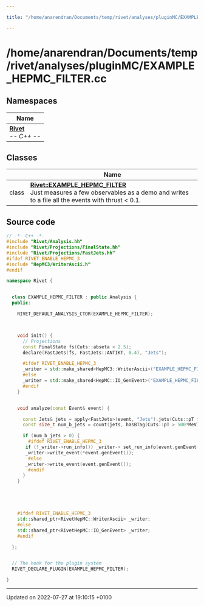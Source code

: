 ```yaml
---

title: "/home/anarendran/Documents/temp/rivet/analyses/pluginMC/EXAMPLE_HEPMC_FILTER.cc"

---
```


# /home/anarendran/Documents/temp/rivet/analyses/pluginMC/EXAMPLE_HEPMC_FILTER.cc



## Namespaces

| Name           |
| -------------- |
| **[Rivet](http://example.org/namespaces/namespacerivet/)** <br>-*- C++ -*-  |

## Classes

|                | Name           |
| -------------- | -------------- |
| class | **[Rivet::EXAMPLE_HEPMC_FILTER](http://example.org/classes/classrivet_1_1example__hepmc__filter/)** <br>Just measures a few observables as a demo and writes to a file all the events with thrust < 0.1.  |




## Source code

```cpp
// -*- C++ -*-
#include "Rivet/Analysis.hh"
#include "Rivet/Projections/FinalState.hh"
#include "Rivet/Projections/FastJets.hh"
#ifdef RIVET_ENABLE_HEPMC_3    
#include "HepMC3/WriterAscii.h"
#endif

namespace Rivet {


  class EXAMPLE_HEPMC_FILTER : public Analysis {
  public:

    RIVET_DEFAULT_ANALYSIS_CTOR(EXAMPLE_HEPMC_FILTER);



    void init() {
      // Projections
      const FinalState fs(Cuts::abseta < 2.5);
      declare(FastJets(fs, FastJets::ANTIKT, 0.4), "Jets");

      #ifdef RIVET_ENABLE_HEPMC_3   
      _writer = std::make_shared<HepMC3::WriterAscii>("EXAMPLE_HEPMC_FILTER.hepmc3");
      #else
      _writer = std::make_shared<HepMC::IO_GenEvent>("EXAMPLE_HEPMC_FILTER.hepmc2", std::ios::out);
      #endif
    }


    void analyze(const Event& event) {

      const Jets& jets = apply<FastJets>(event, "Jets").jets(Cuts::pT > 20*GeV);
      const size_t num_b_jets = count(jets, hasBTag(Cuts::pT > 500*MeV));

      if (num_b_jets > 0) {
        #ifdef RIVET_ENABLE_HEPMC_3  
       if (!_writer->run_info()) _writer-> set_run_info(event.genEvent()->run_info());
       _writer->write_event(*event.genEvent());       
        #else
       _writer->write_event(event.genEvent());        
        #endif
      }       
    }





    #ifdef RIVET_ENABLE_HEPMC_3    
    std::shared_ptr<RivetHepMC::WriterAscii> _writer;
    #else
    std::shared_ptr<RivetHepMC::IO_GenEvent> _writer;
    #endif

  };


  // The hook for the plugin system
  RIVET_DECLARE_PLUGIN(EXAMPLE_HEPMC_FILTER);

}
```


-------------------------------

Updated on 2022-07-27 at 19:10:15 +0100
